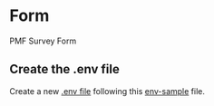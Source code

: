 # Form
PMF Survey Form


## Create the .env file
Create a new [.env file](./.env) following this [env-sample](./env-sample) file.